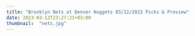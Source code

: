 ```yaml
---
title: "Brooklyn Nets at Denver Nuggets 03/12/2023 Picks & Preview"
date: 2023-03-12T23:27:21+03:00
thumbnail:  "nets.jpg"
---
```


